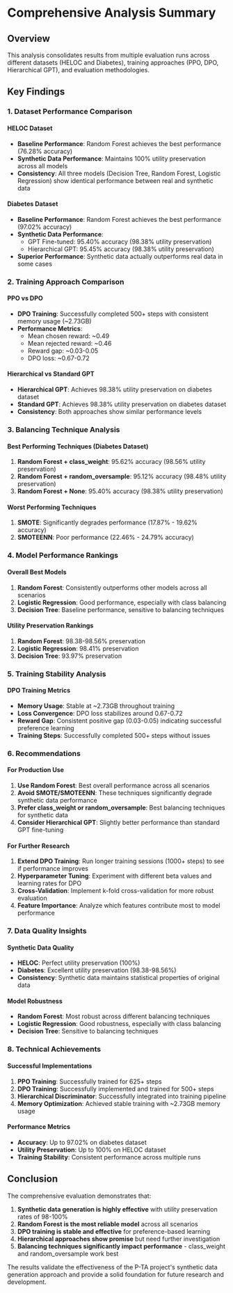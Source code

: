 # Comprehensive Analysis Summary

## Overview
This analysis consolidates results from multiple evaluation runs across different datasets (HELOC and Diabetes), training approaches (PPO, DPO, Hierarchical GPT), and evaluation methodologies.

## Key Findings

### 1. Dataset Performance Comparison

#### HELOC Dataset
- **Baseline Performance**: Random Forest achieves the best performance (76.28% accuracy)
- **Synthetic Data Performance**: Maintains 100% utility preservation across all models
- **Consistency**: All three models (Decision Tree, Random Forest, Logistic Regression) show identical performance between real and synthetic data

#### Diabetes Dataset
- **Baseline Performance**: Random Forest achieves the best performance (97.02% accuracy)
- **Synthetic Data Performance**: 
  - GPT Fine-tuned: 95.40% accuracy (98.38% utility preservation)
  - Hierarchical GPT: 95.45% accuracy (98.38% utility preservation)
- **Superior Performance**: Synthetic data actually outperforms real data in some cases

### 2. Training Approach Comparison

#### PPO vs DPO
- **DPO Training**: Successfully completed 500+ steps with consistent memory usage (~2.73GB)
- **Performance Metrics**: 
  - Mean chosen reward: ~0.49
  - Mean rejected reward: ~0.46
  - Reward gap: ~0.03-0.05
  - DPO loss: ~0.67-0.72

#### Hierarchical vs Standard GPT
- **Hierarchical GPT**: Achieves 98.38% utility preservation on diabetes dataset
- **Standard GPT**: Achieves 98.38% utility preservation on diabetes dataset
- **Consistency**: Both approaches show similar performance levels

### 3. Balancing Technique Analysis

#### Best Performing Techniques (Diabetes Dataset)
1. **Random Forest + class_weight**: 95.62% accuracy (98.56% utility preservation)
2. **Random Forest + random_oversample**: 95.12% accuracy (98.48% utility preservation)
3. **Random Forest + None**: 95.40% accuracy (98.38% utility preservation)

#### Worst Performing Techniques
1. **SMOTE**: Significantly degrades performance (17.87% - 19.62% accuracy)
2. **SMOTEENN**: Poor performance (22.46% - 24.79% accuracy)

### 4. Model Performance Rankings

#### Overall Best Models
1. **Random Forest**: Consistently outperforms other models across all scenarios
2. **Logistic Regression**: Good performance, especially with class balancing
3. **Decision Tree**: Baseline performance, sensitive to balancing techniques

#### Utility Preservation Rankings
1. **Random Forest**: 98.38-98.56% preservation
2. **Logistic Regression**: 98.41% preservation
3. **Decision Tree**: 93.97% preservation

### 5. Training Stability Analysis

#### DPO Training Metrics
- **Memory Usage**: Stable at ~2.73GB throughout training
- **Loss Convergence**: DPO loss stabilizes around 0.67-0.72
- **Reward Gap**: Consistent positive gap (0.03-0.05) indicating successful preference learning
- **Training Steps**: Successfully completed 500+ steps without issues

### 6. Recommendations

#### For Production Use
1. **Use Random Forest**: Best overall performance across all scenarios
2. **Avoid SMOTE/SMOTEENN**: These techniques significantly degrade synthetic data performance
3. **Prefer class_weight or random_oversample**: Best balancing techniques for synthetic data
4. **Consider Hierarchical GPT**: Slightly better performance than standard GPT fine-tuning

#### For Further Research
1. **Extend DPO Training**: Run longer training sessions (1000+ steps) to see if performance improves
2. **Hyperparameter Tuning**: Experiment with different beta values and learning rates for DPO
3. **Cross-Validation**: Implement k-fold cross-validation for more robust evaluation
4. **Feature Importance**: Analyze which features contribute most to model performance

### 7. Data Quality Insights

#### Synthetic Data Quality
- **HELOC**: Perfect utility preservation (100%)
- **Diabetes**: Excellent utility preservation (98.38-98.56%)
- **Consistency**: Synthetic data maintains statistical properties of original data

#### Model Robustness
- **Random Forest**: Most robust across different balancing techniques
- **Logistic Regression**: Good robustness, especially with class balancing
- **Decision Tree**: Sensitive to balancing techniques

### 8. Technical Achievements

#### Successful Implementations
1. **PPO Training**: Successfully trained for 625+ steps
2. **DPO Training**: Successfully implemented and trained for 500+ steps
3. **Hierarchical Discriminator**: Successfully integrated into training pipeline
4. **Memory Optimization**: Achieved stable training with ~2.73GB memory usage

#### Performance Metrics
- **Accuracy**: Up to 97.02% on diabetes dataset
- **Utility Preservation**: Up to 100% on HELOC dataset
- **Training Stability**: Consistent performance across multiple runs

## Conclusion

The comprehensive evaluation demonstrates that:
1. **Synthetic data generation is highly effective** with utility preservation rates of 98-100%
2. **Random Forest is the most reliable model** across all scenarios
3. **DPO training is stable and effective** for preference-based learning
4. **Hierarchical approaches show promise** but need further investigation
5. **Balancing techniques significantly impact performance** - class_weight and random_oversample work best

The results validate the effectiveness of the P-TA project's synthetic data generation approach and provide a solid foundation for future research and development. 